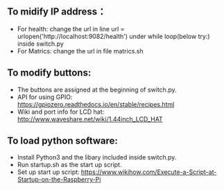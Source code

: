 ## To midify IP address：

- For health: change the url in line url = urlopen('http://localhost:9082/health') under while loop(below try:) inside switch.py
- For Matrics: change the url in file matrics.sh

## To modify buttons:

- The buttons are assigned at the beginning of switch.py.
- API for using GPIO: https://gpiozero.readthedocs.io/en/stable/recipes.html
- Wiki and port info for LCD hat: http://www.waveshare.net/wiki/1.44inch_LCD_HAT

## To load python software:

- Install Python3 and the libary included inside switch.py.
- Run startup.sh as the start up script.
- Set up start up script: https://www.wikihow.com/Execute-a-Script-at-Startup-on-the-Raspberry-Pi

